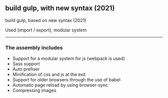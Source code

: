 ## build gulp, with new syntax (2021)
build gulp, based on new syntax (2021) 

Used (import / export), modular system
***

### The assembly includes

+ Support for a modular system for js (webpack is used)
+ Sass support
+ Auto prefixer
+ Minification of css and js at the exit
+ Support for older browsers through the use of babel
+ Automatic page reload by using browser-sync
+ Compressing images

